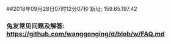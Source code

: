 ##2018年09月28日07时12分07秒 新址: 159.65.197.42
### 兔友常见问题及解答: https://github.com/wanggonging/d/blob/w/FAQ.md
